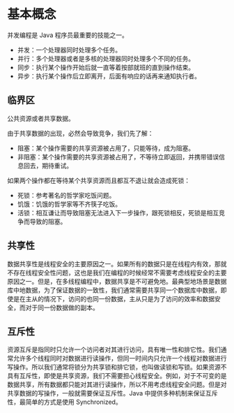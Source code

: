 # 基本概念

并发编程是 Java 程序员最重要的技能之一。

- 并发：一个处理器同时处理多个任务。
- 并行：多个处理器或者是多核的处理器同时处理多个不同的任务。
- 同步：执行某个操作开始后就一直等着按部就班的直到操作结束。
- 异步：执行某个操作后立即离开，后面有响应的话再来通知执行者。

## 临界区

公共资源或者共享数据。

由于共享数据的出现，必然会导致竞争，我们先了解：

- 阻塞：某个操作需要的共享资源被占用了，只能等待，成为阻塞。
- 非阻塞：某个操作需要的共享资源被占用了，不等待立即返回，并携带错误信息回去，期待重试。

如果两个操作都在等待某个共享资源而且都互不退让就会造成死锁：

- 死锁：参考著名的哲学家吃饭问题。
- 饥饿：饥饿的哲学家等不齐筷子吃饭。
- 活锁：相互谦让而导致阻塞无法进入下一步操作，跟死锁相反，死锁是相互竞争而导致的阻塞。

## 共享性

数据共享性是线程安全的主要原因之一。如果所有的数据只是在线程内有效，那就不存在线程安全性问题，这也是我们在编程的时候经常不需要考虑线程安全的主要原因之一。但是，在多线程编程中，数据共享是不可避免地。最典型地场景是数据库中地数据，为了保证数据的一致性，我们通常需要共享同一个数据库中数据，即使是在主从的情况下，访问的也同一份数据，主从只是为了访问的效率和数据安全，而对于同一份数据做的副本。

## 互斥性

资源互斥是指同时只允许一个访问者对其进行访问，具有唯一性和排它性。我们通常允许多个线程同时对数据进行读操作，但同一时间内只允许一个线程对数据进行写操作。所以我们通常将锁分为共享锁和排它锁，也叫做读锁和写锁。如果资源不具有互斥性，即使是共享资源，我们不需要担心线程安全。例如，对于不可变的是数据共享，所有数据都只能对其进行读操作，所以不用考虑线程安全问题。但是对共享数据的写操作，一般就需要保证互斥性。Java 中提供多种机制来保证互斥性，最简单的方式是使用 Synchronized。